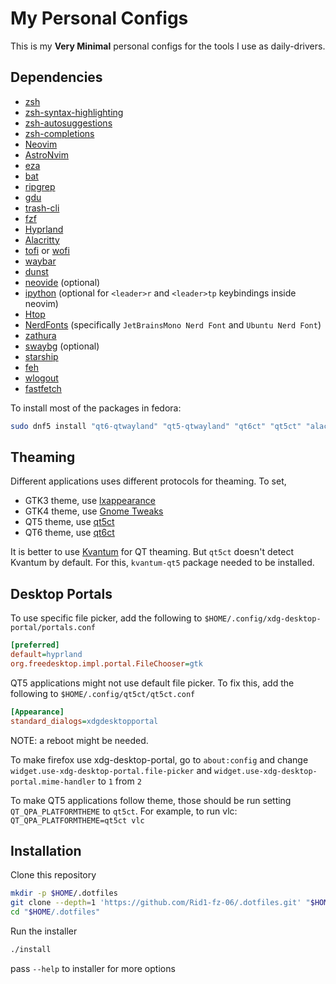 # My Personal Configs

This is my **Very Minimal** personal configs for the tools I use as daily-drivers.

## Dependencies

- [zsh](https://www.zsh.org)
- [zsh-syntax-highlighting](https://github.com/zsh-users/zsh-syntax-highlighting)
- [zsh-autosuggestions](https://github.com/zsh-users/zsh-autosuggestions)
- [zsh-completions](https://github.com/zsh-users/zsh-completions)
- [Neovim](https://neovim.io)
- [AstroNvim](https://astronvim.com)
- [eza](https://github.com/eza-community/eza)
- [bat](https://github.com/sharkdp/bat)
- [ripgrep](https://github.com/BurntSushi/ripgrep)
- [gdu](https://github.com/dundee/gdu)
- [trash-cli](https://github.com/andreafrancia/trash-cli)
- [fzf](https://github.com/junegunn/fzf)
- [Hyprland](https://hyprland.org)
- [Alacritty](https://alacritty.org/)
- [tofi](https://github.com/philj56/tofi) or [wofi](https://hg.sr.ht/~scoopta/wofi)
- [waybar](https://github.com/Alexays/Waybar)
- [dunst](https://github.com/dunst-project/dunst)
- [neovide](https://github.com/neovide/neovide) (optional)
- [ipython](https://ipython.org) (optional for `<leader>r` and `<leader>tp` keybindings inside neovim)
- [Htop](https://htop.dev)
- [NerdFonts](https://www.nerdfonts.com) (specifically `JetBrainsMono Nerd Font` and `Ubuntu Nerd Font`)
- [zathura](https://pwmt.org/projects/zathura)
- [swaybg](https://github.com/swaywm/swaybg) (optional)
- [starship](https://starship.rs)
- [feh](https://feh.finalrewind.org)
- [wlogout](https://github.com/ArtsyMacaw/wlogout)
- [fastfetch](https://github.com/fastfetch-cli/fastfetch)

To install most of the packages in fedora:

```bash
sudo dnf5 install "qt6-qtwayland" "qt5-qtwayland" "qt6ct" "qt5ct" "alacritty" "kvantum" "hyprland" "sddm" "ripgrep" "plocate" "eza" "fzf" "git" "nodejs" "zsh" "wlogout" "gh" "bat" "feh" "zathura" "zathura-pdf-poppler" "waybar" "symlinks" "trash-cli" "neovim" "kvantum-qt5" "lxappearance" "gnome-tweaks" "fd-find" "exiftool"
```

## Theaming

Different applications uses different protocols for theaming. To set,

- GTK3 theme, use [lxappearance](https://github.com/lxde/lxappearance)
- GTK4 theme, use [Gnome Tweaks](https://gitlab.gnome.org/GNOME/gnome-tweaks)
- QT5 theme, use [qt5ct](https://github.com/desktop-app/qt5ct)
- QT6 theme, use [qt6ct](https://github.com/trialuser02/qt6ct)

It is better to use [Kvantum](https://github.com/tsujan/Kvantum) for QT theaming. But `qt5ct` doesn't detect Kvantum by default. For this, `kvantum-qt5` package needed to be installed.

## Desktop Portals

To use specific file picker, add the following to `$HOME/.config/xdg-desktop-portal/portals.conf`

```ini
[preferred]
default=hyprland
org.freedesktop.impl.portal.FileChooser=gtk
```

QT5 applications might not use default file picker. To fix this, add the following to `$HOME/.config/qt5ct/qt5ct.conf`

```ini
[Appearance]
standard_dialogs=xdgdesktopportal
```

NOTE: a reboot might be needed.

To make firefox use xdg-desktop-portal, go to `about:config` and change `widget.use-xdg-desktop-portal.file-picker` and `widget.use-xdg-desktop-portal.mime-handler` to `1` from `2`

To make QT5 applications follow theme, those should be run setting `QT_QPA_PLATFORMTHEME` to `qt5ct`. For example, to run vlc: `QT_QPA_PLATFORMTHEME=qt5ct vlc`

## Installation

Clone this repository

```bash
mkdir -p $HOME/.dotfiles
git clone --depth=1 'https://github.com/Rid1-fz-06/.dotfiles.git' "$HOME/.dotfiles"
cd "$HOME/.dotfiles"
```

Run the installer

```bash
./install
```

pass `--help` to installer for more options
